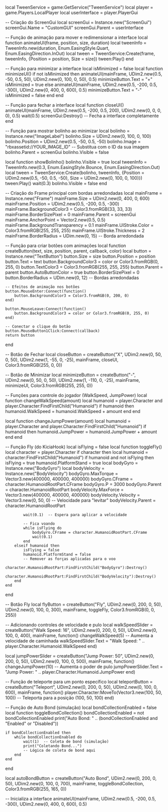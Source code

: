 local TweenService = game:GetService("TweenService")
local player = game.Players.LocalPlayer
local userInterface = player.PlayerGui

-- Criação do ScreenGui
local screenGui = Instance.new("ScreenGui")
screenGui.Name = "CustomGUI"
screenGui.Parent = userInterface

-- Função de animação para mover e redimensionar a interface
local function animateUI(frame, position, size, duration)
    local tweenInfo = TweenInfo.new(duration, Enum.EasingStyle.Quart, Enum.EasingDirection.InOut)
    local tween = TweenService:Create(frame, tweenInfo, {Position = position, Size = size})
    tween:Play()
end

-- Função para minimizar a interface
local isMinimized = false
local function minimizeUI()
    if not isMinimized then
        animateUI(mainFrame, UDim2.new(0.5, -50, 0.5, 50), UDim2.new(0, 100, 0, 50), 0.5)
        minimizeButton.Text = "+"
        isMinimized = true
    else
        animateUI(mainFrame, UDim2.new(0.5, -200, 0.5, -300), UDim2.new(0, 400, 0, 600), 0.5)
        minimizeButton.Text = "-"
        isMinimized = false
    end
end

-- Função para fechar a interface
local function closeUI()
    animateUI(mainFrame, UDim2.new(0.5, -200, 0.5, 200), UDim2.new(0, 0, 0, 0), 0.5)
    wait(0.5)
    screenGui:Destroy()  -- Fecha a interface completamente
end

-- Função para mostrar bolinho ao minimizar
local bolinho = Instance.new("ImageLabel")
bolinho.Size = UDim2.new(0, 100, 0, 100)
bolinho.Position = UDim2.new(0.5, -50, 0.5, -50)
bolinho.Image = "rbxassetid://YOUR_IMAGE_ID"  -- Substitua com o ID da sua imagem
bolinho.Parent = screenGui
bolinho.Visible = false

local function showBolinho()
    bolinho.Visible = true
    local tweenInfo = TweenInfo.new(0.3, Enum.EasingStyle.Bounce, Enum.EasingDirection.Out)
    local tween = TweenService:Create(bolinho, tweenInfo, {Position = UDim2.new(0.5, -50, 0.5, -50), Size = UDim2.new(0, 100, 0, 100)})
    tween:Play()
    wait(0.3)
    bolinho.Visible = false
end

-- Criação do Frame principal com bordas arredondadas
local mainFrame = Instance.new("Frame")
mainFrame.Size = UDim2.new(0, 400, 0, 600)
mainFrame.Position = UDim2.new(0.5, -200, 0.5, -300)
mainFrame.BackgroundColor3 = Color3.fromRGB(33, 33, 33)
mainFrame.BorderSizePixel = 0
mainFrame.Parent = screenGui
mainFrame.AnchorPoint = Vector2.new(0.5, 0.5)
mainFrame.BackgroundTransparency = 0.1
mainFrame.UIStroke.Color = Color3.fromRGB(255, 255, 255)
mainFrame.UIStroke.Thickness = 2
mainFrame.BorderRadius = UDim.new(0, 15)  -- Borda arredondada

-- Função para criar botões com animações
local function createButton(text, size, position, parent, callback, color)
    local button = Instance.new("TextButton")
    button.Size = size
    button.Position = position
    button.Text = text
    button.BackgroundColor3 = color or Color3.fromRGB(0, 255, 0)
    button.TextColor3 = Color3.fromRGB(255, 255, 255)
    button.Parent = parent
    button.AutoButtonColor = true
    button.BorderSizePixel = 0
    button.BorderRadius = UDim.new(0, 12)  -- Bordas arredondadas

    -- Efeitos de animação nos botões
    button.MouseEnter:Connect(function()
        button.BackgroundColor3 = Color3.fromRGB(0, 200, 0)
    end)
    
    button.MouseLeave:Connect(function()
        button.BackgroundColor3 = color or Color3.fromRGB(0, 255, 0)
    end)

    -- Conectar o clique do botão
    button.MouseButton1Click:Connect(callback)
    return button
end

-- Botão de Fechar
local closeButton = createButton("X", UDim2.new(0, 50, 0, 50), UDim2.new(1, -55, 0, -25), mainFrame, closeUI, Color3.fromRGB(255, 0, 0))

-- Botão de Minimizar
local minimizeButton = createButton("-", UDim2.new(0, 50, 0, 50), UDim2.new(1, -110, 0, -25), mainFrame, minimizeUI, Color3.fromRGB(255, 255, 0))

-- Funções para controle do jogador (WalkSpeed, JumpPower)
local function changeWalkSpeed(amount)
    local humanoid = player.Character and player.Character:FindFirstChild("Humanoid")
    if humanoid then
        humanoid.WalkSpeed = humanoid.WalkSpeed + amount
    end
end

local function changeJumpPower(amount)
    local humanoid = player.Character and player.Character:FindFirstChild("Humanoid")
    if humanoid then
        humanoid.JumpPower = humanoid.JumpPower + amount
    end
end

-- Função Fly (do KiciaHook)
local isFlying = false
local function toggleFly()
    local character = player.Character
    if character then
        local humanoid = character:FindFirstChild("Humanoid")
        if humanoid and not isFlying then
            isFlying = true
            humanoid.PlatformStand = true
            local bodyGyro = Instance.new("BodyGyro")
            local bodyVelocity = Instance.new("BodyVelocity")
            bodyGyro.MaxTorque = Vector3.new(400000, 400000, 400000)
            bodyGyro.CFrame = character.HumanoidRootPart.CFrame
            bodyGyro.P = 3000
            bodyGyro.Parent = character.HumanoidRootPart
            bodyVelocity.MaxForce = Vector3.new(400000, 400000, 400000)
            bodyVelocity.Velocity = Vector3.new(0, 50, 0)  -- Velocidade para "levitar"
            bodyVelocity.Parent = character.HumanoidRootPart

            wait(0.1)  -- Espera para aplicar a velocidade

            -- Fica voando
            while isFlying do
                bodyGyro.CFrame = character.HumanoidRootPart.CFrame
                wait(0.1)
            end
        elseif humanoid then
            isFlying = false
            humanoid.PlatformStand = false
            -- Remover as forças aplicadas para o voo
            character.HumanoidRootPart:FindFirstChild("BodyGyro"):Destroy()
            character.HumanoidRootPart:FindFirstChild("BodyVelocity"):Destroy()
        end
    end
end

-- Botão Fly
local flyButton = createButton("Fly", UDim2.new(0, 200, 0, 50), UDim2.new(0, 100, 0, 300), mainFrame, toggleFly, Color3.fromRGB(0, 0, 255))

-- Adicionando controles de velocidade e pulo
local walkSpeedSlider = createButton("Walk Speed: 16", UDim2.new(0, 200, 0, 50), UDim2.new(0, 100, 0, 400), mainFrame, function()
    changeWalkSpeed(5)  -- Aumenta a velocidade de caminhada
    walkSpeedSlider.Text = "Walk Speed: " .. player.Character.Humanoid.WalkSpeed
end)

local jumpPowerSlider = createButton("Jump Power: 50", UDim2.new(0, 200, 0, 50), UDim2.new(0, 100, 0, 500), mainFrame, function()
    changeJumpPower(10)  -- Aumenta o poder de pulo
    jumpPowerSlider.Text = "Jump Power: " .. player.Character.Humanoid.JumpPower
end)

-- Função de teleporte para um ponto específico
local teleportButton = createButton("Teleport", UDim2.new(0, 200, 0, 50), UDim2.new(0, 100, 0, 600), mainFrame, function()
    player.Character:MoveTo(Vector3.new(100, 50, 100))  -- Teleporta para a posição (100, 50, 100)
end)

-- Função de Auto Bond (simulação)
local bondCollectionEnabled = false
local function toggleBondCollection()
    bondCollectionEnabled = not bondCollectionEnabled
    print("Auto Bond: " .. (bondCollectionEnabled and "Enabled" or "Disabled"))

    if bondCollectionEnabled then
        while bondCollectionEnabled do
            wait(1)  -- Coleta de bond (simulação)
            print("Coletando Bond...")
            -- Lógica de coleta de bond aqui
        end
    end
end

local autoBondButton = createButton("Auto Bond", UDim2.new(0, 200, 0, 50), UDim2.new(0, 100, 0, 700), mainFrame, toggleBondCollection, Color3.fromRGB(255, 165, 0))

-- Inicializa a interface
animateUI(mainFrame, UDim2.new(0.5, -200, 0.5, -300), UDim2.new(0, 400, 0, 600), 0.5)
